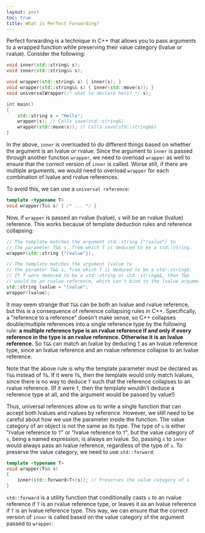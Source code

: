 ```yaml
---
layout: post
toc: true
title: What is Perfect Forwarding?
---
```


Perfect forwarding is a technique in C++ that allows you to pass arguments to a wrapped function while preserving their value category (lvalue or rvalue). Consider the following:

```c++
void inner(std::string& s);
void inner(std::string&& s);

void wrapper(std::string& s) { inner(s); }
void wrapper(std::string&& s) { inner(std::move(s)); }
void universalWrapper(/* what to declare here? */ s);

int main()
{
    std::string s = "Hello";
    wrapper(s); // Calls save(std::string&)
    wrapper(std::move(s)); // Calls save(std::string&&)
}
```

In the above, `inner` is overloaded to do different things based on whether the argument is an lvalue or rvalue. Since the argument to `inner` is passed through another function `wrapper`, we need to overload `wrapper` as well to ensure that the correct version of `inner` is called. Worse still, if there are multiple arguments, we would need to overload `wrapper` for each combination of lvalue and rvalue references.

To avoid this, we can use a `universal reference`:

```c++
template <typename T>
void wrapper(T&& s) { /* ... */ }
```

Now, if `wrapper` is passed an rvalue (lvalue), `s` will be an rvalue (lvalue) reference. This works because of template deduction rules and reference collapsing:

```c++
// The template matches the argument std::string {"rvalue"} to
// the parameter T&& s, from which T is deduced to be a std::string.
wrapper(std::string {"rvalue"});

// The template matches the argument lvalue to
// the paramter T&& s, from which T is deduced to be a std::string&.
// If T were deduced to be a std::string or std::string&&, then T&&
// would be an rvalue reference, which can't bind to the lvalue argument.
std::string lvalue = "lvalue";
wrapper(lvalue);
```

It may seem strange that `T&&` can be both an lvalue and rvalue reference, but this is a consequence of reference collapsing rules in C++. Specifically, a "reference to a reference" doesn't make sense, so C++ collapses double/multiple references into a single reference type by the following rule: **a multiple reference type is an rvalue reference if and only if every reference in the type is an rvalue reference. Otherwise it is an lvalue reference.** So `T&&` can match an lvalue by deducing `T` as an lvalue reference type, since an lvalue reference and an rvalue reference collapse to an lvalue reference.

Note that the above rule is why the template parameter must be declared as `T&&` instead of `T&`. If it were `T&`, then the template would only match lvalues, since there is no way to deduce `T` such that the reference collapses to an rvalue reference. (If it were `T`, then the template wouldn't deduce a reference type at all, and the argument would be passed by value!)

Thus, universal references allow us to write a single function that can accept both lvalues and rvalues by reference. However, we still need to be careful about how we use the parameter inside the function. The value category of an object is not the same as its type. The type of `s` is either "rvalue reference to `T`" or "lvalue reference to `T`", but the value category of `s`, being a named expression, is always an lvalue. So, passing `s` to `inner` would always pass an lvalue reference, regardless of the type of `s`. To preserve the value category, we need to use `std::forward`:

```c++
template <typename T>
void wrapper(T&& s)
{
    inner(std::forward<T>(s)); // Preserves the value category of s
}
```

`std::forward` is a utility function that conditionally casts `s` to an rvalue reference if `T` is an rvalue reference type, or leaves it as an lvalue reference if `T` is an lvalue reference type. This way, we can ensure that the correct version of `inner` is called based on the value category of the argument passed to `wrapper`.
